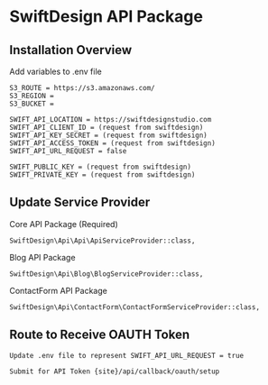 # SwiftDesign API Package

## Installation Overview 

Add variables to .env file 


	S3_ROUTE = https://s3.amazonaws.com/
	S3_REGION = 
	S3_BUCKET = 

	SWIFT_API_LOCATION = https://swiftdesignstudio.com
	SWIFT_API_CLIENT_ID = (request from swiftdesign)
	SWIFT_API_KEY_SECRET = (request from swiftdesign)
	SWIFT_API_ACCESS_TOKEN = (request from swiftdesign)
	SWIFT_API_URL_REQUEST = false

	SWIFT_PUBLIC_KEY = (request from swiftdesign)
	SWIFT_PRIVATE_KEY = (request from swiftdesign)


## Update Service Provider

Core API Package (Required)
	
	SwiftDesign\Api\Api\ApiServiceProvider::class,

Blog API Package
	
	SwiftDesign\Api\Blog\BlogServiceProvider::class,

ContactForm API Package
	
	SwiftDesign\Api\ContactForm\ContactFormServiceProvider::class,


## Route to Receive OAUTH Token 

	Update .env file to represent SWIFT_API_URL_REQUEST = true

	Submit for API Token {site}/api/callback/oauth/setup